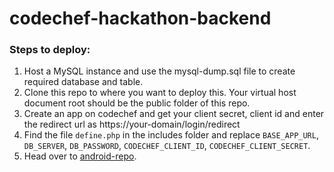 
# codechef-hackathon-backend

### Steps to deploy:
1. Host a MySQL instance and use the mysql-dump.sql file to create required database and table.
2. Clone this repo to where you want to deploy this. Your virtual host document root should be the public folder of this repo.
3. Create an app on codechef and get your client secret, client id and enter the redirect url as https://your-domain/login/redirect
4. Find the file `define.php` in the includes folder and replace `BASE_APP_URL`, `DB_SERVER`, `DB_PASSWORD`, `CODECHEF_CLIENT_ID`, `CODECHEF_CLIENT_SECRET`. 
5. Head over to [android-repo](https://github.com/pushkar-anand/codechef-hackthon-android.git). 
    
